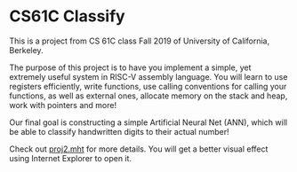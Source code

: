 # CS61C Classify
This is a project from CS 61C class Fall 2019 of University of California, Berkeley.

The purpose of this project is to have you implement a simple, yet extremely useful system in RISC-V assembly language. You will learn to use registers efficiently, write functions, use calling conventions for calling your functions, as well as external ones, allocate memory on the stack and heap, work with pointers and more!

Our final goal is constructing a simple Artificial Neural Net (ANN), which will be able to classify handwritten digits to their actual number!

Check out [proj2.mht](https://github.com/Ianc98/CS61C-Classify/blob/master/proj2.mht) for more details. You will get a better visual effect using Internet Explorer to open it.
